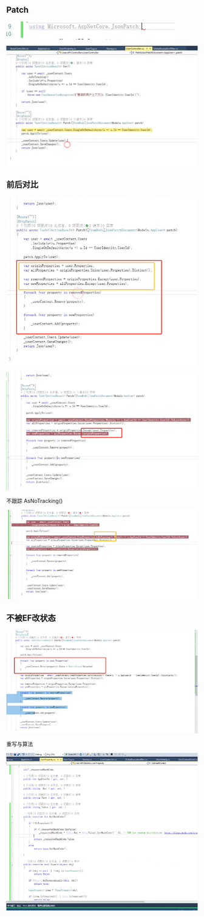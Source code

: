 









##	Patch





![1563287831661](assets/1563287831661.png)







![1563288057681](assets/1563288057681.png)



##	前后对比



![1563288457806](assets/1563288457806.png)





![1563288715360](assets/1563288715360.png)





不跟踪  AsNoTracking()



![1563288928702](assets/1563288928702.png)



##	不被EF改状态





![1563289081595](assets/1563289081595.png)





重写与算法



![1563288793170](assets/1563288793170.png)









